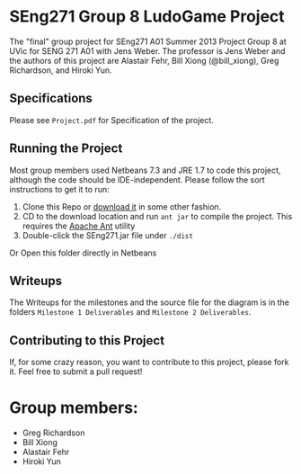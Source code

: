 SEng271 Group 8 LudoGame Project
=======
The "final" group project for SEng271 A01 Summer 2013 Project Group 8 at UVic for SENG 271 A01 with Jens Weber. The professor is Jens Weber and the authors of this project are Alastair Fehr, Bill Xiong (@bill_xiong), Greg Richardson, and Hiroki Yun.

## Specifications ##
Please see `Project.pdf` for Specification of the project.

## Running the Project ##
Most group members used Netbeans 7.3 and JRE 1.7 to code this project, although the code should be IDE-independent. Please follow the sort instructions to get it to run:
1. Clone this Repo or [download it](https://github.com/bxio/SEng271/archive/master.zip) in some other fashion.
2. CD to the download location and run `ant jar` to compile the project. This requires the [Apache Ant](http://ant.apache.org/) utility
3. Double-click the SEng271.jar file under `./dist`

Or Open this folder directly in Netbeans

## Writeups ##
The Writeups for the milestones and the source file for the diagram is in the folders `Milestone 1 Deliverables` and `Milestone 2 Deliverables`.

## Contributing to this Project ##
If, for some crazy reason, you want to contribute to this project, please fork it. Feel free to submit a pull request!

Group members:
=======
* Greg Richardson
* Bill Xiong
* Alastair Fehr
* Hiroki Yun
